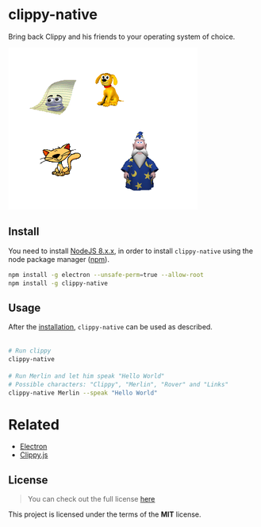 # clippy-native

Bring back Clippy and his friends to your operating system of choice.

![Preview](.github/preview.png)

## Install

You need to install [NodeJS 8.x.x](https://nodejs.org/en/), in order to install `clippy-native` using the node package manager ([npm](https://docs.npmjs.com/getting-started/what-is-npm)).

```bash
npm install -g electron --unsafe-perm=true --allow-root
npm install -g clippy-native
```
## Usage

After the [installation](#install), `clippy-native` can be used as described.

```bash

# Run clippy
clippy-native

# Run Merlin and let him speak "Hello World"
# Possible characters: "Clippy", "Merlin", "Rover" and "Links"
clippy-native Merlin --speak "Hello World"

```

# Related

- [Electron](https://github.com/electron/electron)
- [Clippy.js](https://www.smore.com/clippy-js)

## License

>You can check out the full license [here](LICENSE)

This project is licensed under the terms of the **MIT** license.
